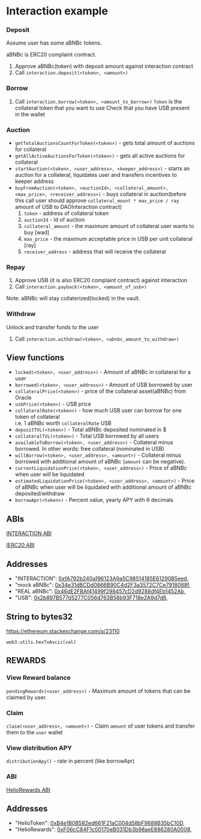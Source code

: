 # Interaction example

### Deposit

Assume user has some aBNBc tokens.

aBNBc is ERC20 complaint contract. 

1. Approve aBNBc(token) with deposit amount against interaction contract
2. Call `interaction.deposit(<token>, <amount>)`

### Borrow

1. Call `interaction.borrow(<token>, <amount_to_borrow>)`
`Token` is the collateral token that you want to use
Check that you have USB present in the wallet

### Auction

* `getTotalAuctionsCountForToken(<token>)` - gets total amount of auctions for collateral
* `getAllActiveAuctionsForToken(<token>)` - gets all active auctions for collateral
* `startAuction(<token>, <user_address>, <keeper_address>)` - starts an auction for a collateral, liquidates user and transfers incentives to keeper address
* `buyFromAuction(<token>, <auctionId>, <collateral_amount>, <max_price>, <receiver_address>)` - buys collateral in auction(before this call user should approve `collateral_mount * max_price / ray` amount of USB to DAOInteraction contract)
  1. `token` - address of collateral token
  2. `auctionId` - Id of auction
  3. `collateral_amount` - the maximum amount of collateral user wants to buy [wad]
  4. `max_price` - the maximum acceptable price in USB per unit collateral [ray]
  5. `receiver_address` - address that will receive the collateral


### Repay

1. Approve USB (it is also ERC20 complaint contract) against interaction
2. Call `interaction.payback(<token>, <amount_of_usb>)`

Note: aBNBc will stay collaterized(locked) in the vault.

### Withdraw

Unlock and transfer funds to the user

1. Call `interaction.withdraw(<token>, <abnbc_amount_to_withdraw>)`

## View functions

* `locked(<token>, <user_address>)` - Amount of aBNBc in collateral for a user
* `borrowed(<token>, <user_address>)` - Amount of USB borrowed by user
* `collateralPrice(<token>)` - price of the collateral asset(aBNBc) from Oracle
* `usbPrice(<token>)` - USB price
* `collateralRate(<token>)` - how much USB user can borrow for one token of collateral<br> 
                     i.e. 1 aBNBc worth `collateralRate` USB
* `depositTVL(<token>)` - Total aBNBc deposited nominated in $
* `collateralTVL(<token>)` - Total USB borrowed by all users
* `availableToBorrow(<token>, <user_address>)` - Collateral minus borrowed. In other words: free collateral (nominated in USB)
* `willBorrow(<token>, <user_address>, <amount>)` - Collateral minus borrowed with additional amount of aBNBc (`amount` can be negative).
* `currentLiquidationPrice(<token>, <user_address>)` - Price of aBNBc when user will be liquidated
* `estimatedLiquidationPrice(<token>, <user_address>, <amount>)` - Price of aBNBc when user will be liquidated with additional amount of aBNBc deposited/withdraw
* `borrowApr(<token>)` - Percent value, yearly APY with 6 decimals

## ABIs
[INTERACTION ABI](interfaces/DAOInteraction.json)

[IERC20 ABI](interfaces/IERC20.json)

## Addresses

* "INTERACTION": [0xfA792b240a196123A9a5C98514185E61290B5eed](https://testnet.bscscan.com/address/0xfA792b240a196123A9a5C98514185E61290B5eed),
* "mock aBNBc": [0x34e31dBCDd0866B90C4d2F3a3572C7Ce7918088f](https://testnet.bscscan.com/address/0x34e31dBCDd0866B90C4d2F3a3572C7Ce7918088f),
* "REAL aBNBc": [0x46dE2FBAf41499f298457cD2d9288df4Eb1452Ab](https://testnet.bscscan.com/address/0x46dE2FBAf41499f298457cD2d9288df4Eb1452Ab),
* "USB": [0x2b897B577d5277C056d763B58b93F718e2A9d7d6](https://testnet.bscscan.com/address/0x2b897B577d5277C056d763B58b93F718e2A9d7d6),

## String to bytes32

https://ethereum.stackexchange.com/a/23110

`web3.utils.hexToAscii(val)`

## REWARDS

### View Reward balance
`pendingRewards(<user_address>)` - Maximum amount of tokens that can be claimed by user.

### Claim
`claim(<user_address>, <amount>)` - Claim `amount` of user tokens and transfer them to the `user` wallet

### View distribution APY
`distributionApy()` - rate in percent (like borrowApr)

### ABI
[HelioRewards ABI](interfaces/HelioRewards.json)

## Addresses
* "HelioToken": [0xB4e1B0B582ed661F21aC004d58bF9688B35bC10D](https://testnet.bscscan.com/address/0xB4e1B0B582ed661F21aC004d58bF9688B35bC10D),
* "HelioRewards": [0xF06cC84F1c00170eB031Db3b98aeE886280A0008](https://testnet.bscscan.com/address/0xF06cC84F1c00170eB031Db3b98aeE886280A0008),